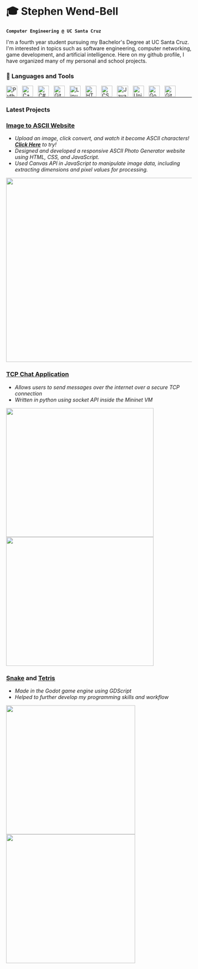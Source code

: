 # 🎓 Stephen Wend-Bell

**`Computer Engineering @ UC Santa Cruz`**

I'm a fourth year student pursuing my Bachelor's Degree at UC Santa Cruz. I'm interested in topics such as software engineering, computer networking, game development, and artificial intelligence.
Here on my github profile, I have organized many of my personal and school projects.

### 🧰 Languages and Tools

<img align="left" alt="Python" width="30px" style="padding-right:10px;" src="https://cdn.jsdelivr.net/gh/devicons/devicon/icons/python/python-plain.svg" />
<img align="left" alt="C++" width="30px" style="padding-right:10px;" src="https://cdn.jsdelivr.net/gh/devicons/devicon@latest/icons/cplusplus/cplusplus-original.svg" />
<img align="left" alt="C#" width="30px" style="padding-right:10px;" src="https://cdn.jsdelivr.net/gh/devicons/devicon@latest/icons/csharp/csharp-original.svg" />
<img align="left" alt="Git" width="30px" style="padding-right:10px;" src="https://cdn.jsdelivr.net/gh/devicons/devicon/icons/git/git-original.svg" />
<img align="left" alt="Linux" width="30px" style="padding-right:10px;" src="https://cdn.jsdelivr.net/gh/devicons/devicon/icons/linux/linux-original.svg" />
<img align="left" alt="HTML" width="30px" style="padding-right:10px;" src="https://cdn.jsdelivr.net/gh/devicons/devicon@latest/icons/html5/html5-original.svg" />
<img align="left" alt="CSS" width="30px" style="padding-right:10px;" src="https://cdn.jsdelivr.net/gh/devicons/devicon@latest/icons/css3/css3-original.svg" />
<img align="left" alt="JavaScript" width="30px" style="padding-right:10px;" src="https://cdn.jsdelivr.net/gh/devicons/devicon/icons/javascript/javascript-plain.svg" />
<img align="left" alt="Unity" width="30px" style="padding-right:10px;" src="https://cdn.jsdelivr.net/gh/devicons/devicon@latest/icons/unity/unity-original.svg" />
<img align="left" alt="Godot" width="30px" style="padding-right:10px;" src="https://cdn.jsdelivr.net/gh/devicons/devicon@latest/icons/godot/godot-original.svg" />
<img align="left" alt="GitHub" width="30px" style="padding-right:10px;" src="https://cdn.jsdelivr.net/gh/devicons/devicon/icons/github/github-original.svg" />
<br />

---
### Latest Projects

### [Image to ASCII Website][ascii_link]
* *Upload an image, click convert, and watch it become ASCII characters! <strong>[Click Here][web_link]</strong> to try!*
* *Designed and developed a responsive ASCII Photo Generator website using HTML, CSS, and JavaScript.*
* *Used Canvas API in JavaScript to manipulate image data, including extracting dimensions and pixel values for processing.*
  
<img src="https://github.com/user-attachments/assets/098355af-36db-40fc-bb8d-848010f55702" width="800" height="500"/>

### [TCP Chat Application][tcp_link]
* *Allows users to send messages over the internet over a secure TCP connection*
* *Written in python using socket API inside the Mininet VM*

<img src="https://github.com/user-attachments/assets/19f547f4-9df0-468e-8571-252f748853f8" width="400" height="350">
<img src="https://github.com/user-attachments/assets/18f6ea9a-ec2c-4b59-886a-141529ff29af" width="400" height="350">

### [Snake][snake_link] and [Tetris][tetris_link]
* *Made in the Godot game engine using GDScript*
* *Helped to further develop my programming skills and workflow*


<img src="https://github.com/user-attachments/assets/52049024-f8b9-4d2e-b309-346b32bb3bf2" width="350" height="350">
<img src="https://github.com/user-attachments/assets/4af98dcf-38c7-4442-ae40-58cda5a8ad55" width="350" height="350">

[tcp_link]: https://github.com/Stephenwb1/TCP-Chat-Application
[snake_link]: https://github.com/Stephenwb1/Snake-June-2024
[tetris_link]: https://github.com/Stephenwb1/Tetris-June-2024
[ascii_link]: https://github.com/Stephenwb1/Stephenwb1.github.io
[web_link]: https://stephenwb1.github.io/index.html
